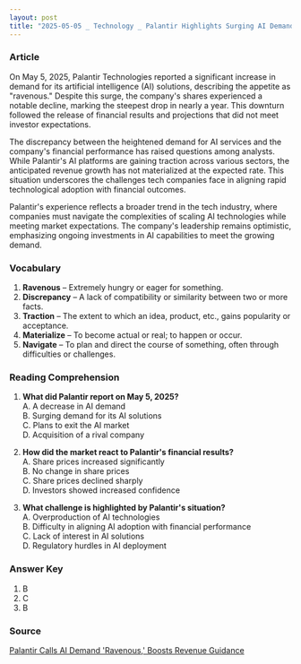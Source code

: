 ```yaml
---
layout: post
title: "2025-05-05 _ Technology _ Palantir Highlights Surging AI Demand Amid Revenue Forecast Adjustment"
---
```


### Article

On May 5, 2025, Palantir Technologies reported a significant increase in demand for its artificial intelligence (AI) solutions, describing the appetite as "ravenous." Despite this surge, the company's shares experienced a notable decline, marking the steepest drop in nearly a year. This downturn followed the release of financial results and projections that did not meet investor expectations.

The discrepancy between the heightened demand for AI services and the company's financial performance has raised questions among analysts. While Palantir's AI platforms are gaining traction across various sectors, the anticipated revenue growth has not materialized at the expected rate. This situation underscores the challenges tech companies face in aligning rapid technological adoption with financial outcomes.

Palantir's experience reflects a broader trend in the tech industry, where companies must navigate the complexities of scaling AI technologies while meeting market expectations. The company's leadership remains optimistic, emphasizing ongoing investments in AI capabilities to meet the growing demand.

<!-- split -->  

### Vocabulary

1. **Ravenous** – Extremely hungry or eager for something.
2. **Discrepancy** – A lack of compatibility or similarity between two or more facts.
3. **Traction** – The extent to which an idea, product, etc., gains popularity or acceptance.
4. **Materialize** – To become actual or real; to happen or occur.
5. **Navigate** – To plan and direct the course of something, often through difficulties or challenges.

<!-- split -->  

### Reading Comprehension

1. **What did Palantir report on May 5, 2025?**  
   A. A decrease in AI demand  
   B. Surging demand for its AI solutions  
   C. Plans to exit the AI market  
   D. Acquisition of a rival company  

2. **How did the market react to Palantir's financial results?**  
   A. Share prices increased significantly  
   B. No change in share prices  
   C. Share prices declined sharply  
   D. Investors showed increased confidence  

3. **What challenge is highlighted by Palantir's situation?**  
   A. Overproduction of AI technologies  
   B. Difficulty in aligning AI adoption with financial performance  
   C. Lack of interest in AI solutions  
   D. Regulatory hurdles in AI deployment  

<!-- split -->  

### Answer Key

1. B  
2. C  
3. B  

<!-- split -->  

### Source

[Palantir Calls AI Demand 'Ravenous,' Boosts Revenue Guidance](https://www.example.com)

